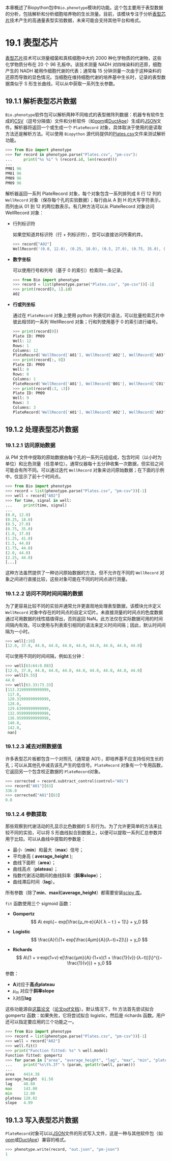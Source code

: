 本章概述了Biopython包中`Bio.phenotype`模块的功能。这个包主要用于表型数据的分析，包括解析和分析细胞培养物的生长测量。目前，该模块专注于分析[表型芯片](https://en.wikipedia.org/wiki/Phenotype_microarray)技术产生的高通量表型实验数据，未来可能会支持其他平台和格式。

# 19.1 表型芯片

[表型芯片](https://en.wikipedia.org/wiki/Phenotype_microarray)技术可以测量细菌和真核细胞中大约 2000 种化学物质的代谢物，这些化学物质分布在 20 个 96 孔板中。该技术测量 NADH 对四唑染料的还原，细胞产生的 NADH 被用作细胞代谢的代表；通常每 15 分钟测量一次由于这种染料的还原而导致的显色情况。当细胞在维持细胞代谢的培养基中生长时，记录的表型数据类似于 S 形生长曲线，可以从中获取一系列生长参数。

## 19.1.1 解析表型芯片数据

`Bio.phenotype`软件包可以解析两种不同格式的表型微阵列数据：机器专有软件生成的[CSV](https://en.wikipedia.org/wiki/Comma-separated_values)（逗号分隔值）文件和分析软件（如[opm](https://www.dsmz.de/research/microorganisms/projects/analysis-of-omnilog-phenotype-microarray-data.html)或[DuctApe](https://combogenomics.github.io/DuctApe/)）生成的[JSON](https://en.wikipedia.org/wiki/JSON)文件。解析器将返回一个或生成一个 `PlateRecord` 对象，具体取决于使用的是读取方法还是解析方法。可以使用 `Biopython` 源代码提供的[Plates.csv](https://github.com/biopython/biopython/blob/master/Doc/examples/Plates.csv)文件来测试解析功能。

```python
>>> from Bio import phenotype
>>> for record in phenotype.parse("Plates.csv", "pm-csv"):
...     print("%s %i" % (record.id, len(record)))
...
PM01 96
PM01 96
PM09 96
PM09 96
```

解析器返回一系列 PlateRecord 对象，每个对象包含一系列排列成 8 行 12 列的` WellRecord` 对象（保存每个孔的实验数据）；每行由从 A 到 H 的大写字符表示，而列由从 01 到 12 的两位数表示。有几种方法可以从 PlateRecord 对象访问 WellRecord 对象：

- 行列标识符

  如果您知道井标识符（行 + 列标识符），您可以直接访问所需的井。

  ```python
  >>> record["A02"]
  WellRecord('(0.0, 12.0), (0.25, 18.0), (0.5, 27.0), (0.75, 35.0), (1.0, 37.0), ..., (71.75, 143.0)')
  ```

- **数字坐标**

  可以使用行号和列号（基于 0 的索引）检索同一条记录。

  ```python
  >>> from Bio import phenotype
  >>> record = list(phenotype.parse("Plates.csv", "pm-csv"))[-1]
  >>> print(record[0, 1].id)
  A02
  ```

- **行或列坐标**

  通过在 `PlateRecord` 对象上使用 python 列表切片语法，可以批量检索芯片中彼此相邻的一系列 WellRecord 对象；行和列使用基于 0 的索引进行编号。
  
  ```python
  >>> print(record[0])
  Plate ID: PM09
  Well: 12
  Rows: 1
  Columns: 12
  PlateRecord('WellRecord['A01'], WellRecord['A02'], WellRecord['A03'], ..., WellRecord['A12']')
  >>> print(record[:, 0])
  Plate ID: PM09
  Well: 8
  Rows: 8
  Columns: 1
  PlateRecord('WellRecord['A01'], WellRecord['B01'], WellRecord['C01'], ..., WellRecord['H01']')
  >>> print(record[:3, :3])
  Plate ID: PM09
  Well: 9
  Rows: 3
  Columns: 3
  PlateRecord('WellRecord['A01'], WellRecord['A02'], WellRecord['A03'], ..., WellRecord['C03']')
  ```

## 19.1.2 处理表型芯片数据

### 19.1.2.1 访问原始数据

从 PM 文件中提取的原始数据由每个孔的一系列元组组成，包含时间（以小时为单位）和比色测量（任意单位）。通常仪器每十五分钟收集一次数据，但实验之间可能会有所不同。可以通过迭代 `WellRecord` 对象来访问原始数据；在下面的示例中，仅显示了前十个时间点。

```python
>>> from Bio import phenotype
>>> record = list(phenotype.parse("Plates.csv", "pm-csv"))[-1]
>>> well = record["A02"]
>>> for time, signal in well:
...     print(time, signal)
...
(0.0, 12.0)
(0.25, 18.0)
(0.5, 27.0)
(0.75, 35.0)
(1.0, 37.0)
(1.25, 41.0)
(1.5, 44.0)
(1.75, 44.0)
(2.0, 44.0)
(2.25, 44.0)
[...]
```

这种方法虽然提供了一种访问原始数据的方法，但不允许在不同的 `WellRecord` 对象之间进行直接比较，这些对象可能在不同的时间点进行测量。

### 19.1.2.2 访问不同时间间隔的数据

为了更容易比较不同的实验并通常允许更直观地处理表型数据，该模块允许定义 `WellRecord` 对象中存在的时间点的自定义切片。未直接测量的时间点的色度数据通过可用数据的线性插值得出，否则返回 NaN。此方法仅在实际数据可用的时间间隔内有效。可以使用与列表索引相同的语法来定义时间间隔；因此，默认时间间隔为一小时。

```python
>>> well[:10]
[12.0, 37.0, 44.0, 44.0, 44.0, 44.0, 44.0, 44.0, 44.0, 44.0]
```

可以使用不同的时间间隔，例如五分钟：

```python
>>> well[63:64:0.083]
[12.0, 37.0, 44.0, 44.0, 44.0, 44.0, 44.0, 44.0, 44.0, 44.0]
>>> well[9.55]
44.0
>>> well[63.33:73.33]
[113.31999999999999,
 117.0,
 120.31999999999999,
 128.0,
 129.63999999999999,
 132.95999999999998,
 136.95999999999998,
 140.0,
 142.0,
 nan]
```

### 19.1.2.3 减去对照数据值

许多表型芯片板都包含一个对照孔（通常是 A01），即培养基不应支持任何生长的孔；可以从其他孔中减去该孔产生的低信号。`PlateRecord` 对象有一个专用函数，它返回另一个包含校正数据的 `PlateRecord`对象。

```python
>>> corrected = record.subtract_control(control="A01")
>>> record["A01"][63]
336.0
>>> corrected["A01"][63]
0.0
```

### 19.1.2.4 参数提取

那些观察到代谢活动的孔显示比色数据的 S 形行为。为了允许更简单的方法来比较不同的实验，可以将 S 形曲线拟合到数据上，以便可以提取一系列汇总参数并用于比较。可以从曲线中提取的参数是：

- 最小（**min**）和最大（**max**）信号；
- 平均身高 ( **average_height** );
- 曲线下面积（**area**）；
- 曲线高点（**plateau**）；
- 指数代谢活动期间的曲线斜率（**斜率slope**）；
- 曲线滞后时间（**lag**）。

所有参数（除了**min**、**max**和**average_height**）都需要安装[scipy 库](https://www.scipy.org/)。

`fit` 函数使用三个 sigmoid 函数：

- **Gompertz**
  $$
  A\ exp\{− exp[\frac{µ_m·e}{A}( λ − t ) + 1]\} + y_0
  $$

- **Logistic**
  $$
  \frac{A}{\{1+ exp[\frac{4µm}{A}(λ−t)+2]\}} + y_0
  $$
  

- **Richards**
  $$
  A\{1 + v·exp(1+v)·e[\frac{µm}{A}·(1+v)(1 + \frac{1}{v})·(λ−t))]\}^{(−\frac{1}{v})} + y_0
  $$
  

参数：

- **A**对应于**高点plateau**
- $µ_m$ 对应于**斜率slope**
- λ对应**lag**

这些功能源自[这篇论文](https://www.ncbi.nlm.nih.gov/pubmed/16348228)（[论文pdf文档](https://www.ncbi.nlm.nih.gov/pmc/articles/PMC184525/pdf/aem00087-0379.pdf)）。默认情况下，fit 方法首先尝试拟合 gompertz 函数：如果失败，它将尝试拟合 logistic，然后是 richards 函数。用户还可以指定要应用的三个功能之一。

```python
>>> from Bio import phenotype
>>> record = list(phenotype.parse("Plates.csv", "pm-csv"))[-1]
>>> well = record["A02"]
>>> well.fit()
>>> print("Function fitted: %s" % well.model)
Function fitted: gompertz
>>> for param in ["area", "average_height", "lag", "max", "min", "plateau", "slope"]:
...     print("%s\t%.2f" % (param, getattr(well, param)))
...
area    4414.38
average_height  61.58
lag     48.60
max     143.00
min     12.00
plateau 120.02
slope   4.99
```

## 19.1.3 写入表型芯片数据

`PlateRecord`对象可以以[JSON](https://en.wikipedia.org/wiki/JSON)文件的形式写入文件，这是一种与其他软件包（如[opm](https://www.dsmz.de/research/microorganisms/projects/analysis-of-omnilog-phenotype-microarray-data.html)或[DuctApe](https://combogenomics.github.io/DuctApe/)）兼容的格式。

```python
>>> phenotype.write(record, "out.json", "pm-json")
1
```